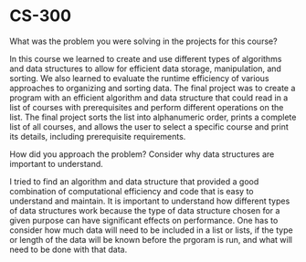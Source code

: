 # CS-300

What was the problem you were solving in the projects for this course?

In this course we learned to create and use different types of algorithms and data structures to allow for efficient data storage, manipulation, and sorting. We also learned to evaluate the runtime efficiency of various approaches to organizing and sorting data. The final project was to create a program with an efficient algorithm and data structure that could read in a list of courses with prerequisites and perform different operations on the list. The final project sorts the list into alphanumeric order, prints a complete list of all courses, and allows the user to select a specific course and print its details, including prerequisite requirements.

How did you approach the problem? Consider why data structures are important to understand.

I tried to find an algorithm and data structure that provided a good combination of computational efficiency and code that is easy to understand and maintain. It is important to understand how different types of data structures work because the type of data structure chosen for a given purpose can have significant effects on performance. One has to consider how much data will need to be included in a list or lists, if the type or length of the data will be known before the prgoram is run, and what will need to be done with that data.
